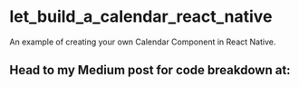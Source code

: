 # let_build_a_calendar_react_native
An example of creating your own Calendar Component in React Native.

## Head to my Medium post for code breakdown at: 

